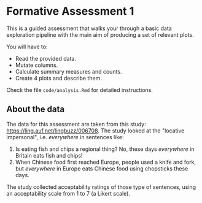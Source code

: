 # Formative Assessment 1

This is a guided assessment that walks your through a basic data exploration pipeline with the main aim of producing a set of relevant plots.

You will have to:

- Read the provided data.
- Mutate columns.
- Calculate summary measures and counts.
- Create 4 plots and describe them.

Check the file `code/analysis.Rmd` for detailed instructions.

## About the data

The data for this assessment are taken from this study: https://ling.auf.net/lingbuzz/006708.
The study looked at the "locative impersonal", i.e. *everywhere* in sentences like:

1. Is eating fish and chips a regional thing? No, these days *everywhere* in Britain eats fish and chips!
2. When Chinese food first reached Europe, people used a knife and fork, but *everywhere* in Europe eats Chinese food using chopsticks these days.

The study collected acceptability ratings of those type of sentences, using an acceptability scale from 1 to 7 (a Likert scale).
